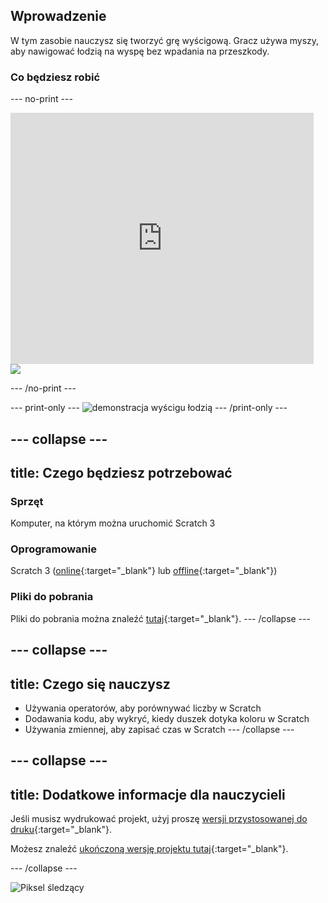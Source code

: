 ## Wprowadzenie

W tym zasobie nauczysz się tworzyć grę wyścigową. Gracz używa myszy, aby nawigować łodzią na wyspę bez wpadania na przeszkody.

### Co będziesz robić

--- no-print ---

<div class="scratch-preview">
  <iframe allowtransparency="true" width="485" height="402" src="https://scratch.mit.edu/projects/embed/334723918/?autostart=false" frameborder="0" scrolling="no"></iframe>
  <img src="images/boat_race_demo.png">
</div>

--- /no-print ---

--- print-only --- ![demonstracja wyścigu łodzią](images/boat_race_demo.png) --- /print-only ---

--- collapse ---
---
title: Czego będziesz potrzebować
---

### Sprzęt

Komputer, na którym można uruchomić Scratch 3

### Oprogramowanie

Scratch 3 ([online](https://rpf.io/scratchon){:target="_blank"} lub [offline](https://rpf.io/scratchoff){:target="_blank"})

### Pliki do pobrania

Pliki do pobrania można znaleźć [tutaj](https://rpf.io/p/pl-PL/boat-race-go){:target="_blank"}. --- /collapse ---

--- collapse ---
---
title: Czego się nauczysz
---

- Używania operatorów, aby porównywać liczby w Scratch
- Dodawania kodu, aby wykryć, kiedy duszek dotyka koloru w Scratch
- Używania zmiennej, aby zapisać czas w Scratch --- /collapse ---

--- collapse ---
---
title: Dodatkowe informacje dla nauczycieli
---

Jeśli musisz wydrukować projekt, użyj proszę [wersji przystosowanej do druku](https://projects.raspberrypi.org/pl-PL/projects/boat-race/print){:target="_blank"}.

Możesz znaleźć [ukończoną wersję projektu tutaj](https://rpf.io/p/pl-PL/boat-race-get){:target="_blank"}.

--- /collapse ---

![Piksel śledzący](https://code.org/api/hour/begin_codeclub_boatrace.png)
